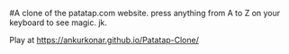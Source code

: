 #A clone of the patatap.com website. press anything from A to Z on your keyboard to see magic. jk.

Play at https://ankurkonar.github.io/Patatap-Clone/

